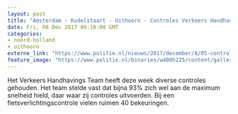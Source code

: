 ```yaml
---
layout: post
title: "Amsterdam - Kudelstaart - Uithoorn - Controles Verkeers Handhavings Team"
date: Fri, 08 Dec 2017 09:10:00 GMT
categories: 
- noord-holland 
- uithoorn 
externe_link: "https://www.politie.nl/nieuws/2017/december/8/05-controles.html"
feature_image: "https://www.politie.nl/binaries/w400h225/content/gallery/politie/nieuws/2017/oktober/05-am/50-kinderen-rechthoek.jpg"
---
```


Het Verkeers Handhavings Team heeft deze week diverse controles gehouden. Het team stelde vast dat bijna 93% zich wel aan de maximum snelheid hield, daar waar zij controles uitvoerden. Bij een fietsverlichtingscontrole vielen ruimen 40 bekeuringen.
